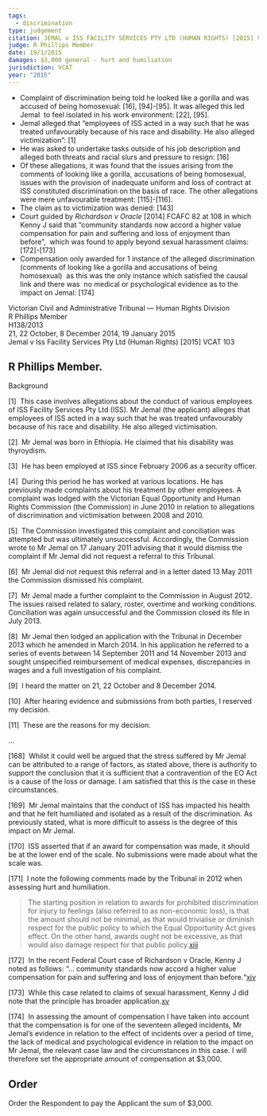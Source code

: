 ```yaml
---
tags:
  - discrimination
type: judgement
citation: JEMAL v ISS FACILITY SERVICES PTY LTD (HUMAN RIGHTS) [2015] VCAT 103; BC201502908
judge: R Phillips Member
date: 19/1/2015
damages: $3,000 general - hurt and humiliation
jurisdiction: VCAT
year: "2015"
---
```

- Complaint of discrimination being told he looked like a gorilla and was accused of being homosexual: [16], [94]-[95]. It was alleged this led Jemal  to feel isolated in his work environment: [22], [95].
- Jemal alleged that “employees of ISS acted in a way such that he was treated unfavourably because of his race and disability. He also alleged victimization”: [1]
- He was asked to undertake tasks outside of his job description and alleged both threats and racial slurs and pressure to resign: [16]
- Of these allegations, it was found that the issues arising from the comments of looking like a gorilla, accusations of being homosexual, issues with the provision of inadequate uniform and loss of contract at ISS constituted discrimination on the basis of race. The other allegations were mere unfavourable treatment: [115]-[116].
- The claim as to victimization was denied: [143]
- Court guided by _Richardson v Oracle_ [2014] FCAFC 82 at 108 in which  Kenny J said that “community standards now accord a higher value  compensation for pain and suffering and loss of enjoyment than before”,  which was found to apply beyond sexual harassment claims: [172]-[173]
- Compensation only awarded for 1 instance of the alleged discrimination  (comments of looking like a gorilla and accusations of being homosexual)  as this was the only instance which satisfied the causal link and there was  no medical or psychological evidence as to the impact on Jemal: [174]


Victorian Civil and Administrative Tribunal — Human Rights Division  
R Phillips Member  
H138/2013  
21, 22 October, 8 December 2014, 19 January 2015  
Jemal v Iss Facility Services Pty Ltd (Human Rights) [2015] VCAT 103  

## R Phillips Member.

Background

[1]  This case involves allegations about the conduct of various employees of ISS Facility Services Pty Ltd (ISS). Mr Jemal (the applicant) alleges that employees of ISS acted in a way such that he was treated unfavourably because of his race and disability. He also alleged victimisation.

[2]  Mr Jemal was born in Ethiopia. He claimed that his disability was thyroydism.

[3]  He has been employed at ISS since February 2006 as a security officer.

[4]  During this period he has worked at various locations. He has previously made complaints about his treatment by other employees. A complaint was lodged with the Victorian Equal Opportunity and Human Rights Commission (the Commission) in June 2010 in relation to allegations of discrimination and victimisation between 2008 and 2010.

[5]  The Commission investigated this complaint and conciliation was attempted but was ultimately unsuccessful. Accordingly, the Commission wrote to Mr Jemal on 17 January 2011 advising that it would dismiss the complaint if Mr Jemal did not request a referral to this Tribunal.

[6]  Mr Jemal did not request this referral and in a letter dated 13 May 2011 the Commission dismissed his complaint.

[7]  Mr Jemal made a further complaint to the Commission in August 2012. The issues raised related to salary, roster, overtime and working conditions. Conciliation was again unsuccessful and the Commission closed its file in July 2013.

[8]  Mr Jemal then lodged an application with the Tribunal in December 2013 which he amended in March 2014. In his application he referred to a series of events between 14 September 2011 and 14 November 2013 and sought unspecified reimbursement of medical expenses, discrepancies in wages and a full investigation of his complaint.

[9]  I heard the matter on 21, 22 October and 8 December 2014.

[10]  After hearing evidence and submissions from both parties, I reserved my decision.

[11]  These are the reasons for my decision.

...

[168]  Whilst it could well be argued that the stress suffered by Mr Jemal can be attributed to a range of factors, as stated above, there is authority to support the conclusion that it is sufficient that a contravention of the EO Act is a cause of the loss or damage. I am satisfied that this is the case in these circumstances.

[169]  Mr Jemal maintains that the conduct of ISS has impacted his health and that he felt humiliated and isolated as a result of the discrimination. As previously stated, what is more difficult to assess is the degree of this impact on Mr Jemal.

[170]  ISS asserted that if an award for compensation was made, it should be at the lower end of the scale. No submissions were made about what the scale was.

[171]  I note the following comments made by the Tribunal in 2012 when assessing hurt and humiliation.

> The starting position in relation to awards for prohibited discrimination for injury to feelings (also referred to as non-economic loss), is that the amount should not be minimal, as that would trivialise or diminish respect for the public policy to which the Equal Opportunity Act gives effect. On the other hand, awards ought not be excessive, as that would also damage respect for that public policy.[xiii](https://plus.lexis.com/apac/document/?pdmfid=1539278&crid=aa0dc248-e636-47f7-9b43-fc8cc731d8b4&pddocfullpath=%2Fshared%2Fdocument%2Fcases-au%2Furn%3AcontentItem%3A5FTV-WVM1-JJSF-24NP-00000-00&pdcontentcomponentid=267716&pdislpamode=false&pdworkfolderlocatorid=NOT_SAVED_IN_WORKFOLDER&prid=967fa060-8ea9-4af3-b291-f84472c715af&ecomp=s85k&earg=sr21#)

[172]  In the recent Federal Court case of Richardson v Oracle, Kenny J noted as follows: “… community standards now accord a higher value compensation for pain and suffering and loss of enjoyment than before.“[xiv](https://plus.lexis.com/apac/document/?pdmfid=1539278&crid=aa0dc248-e636-47f7-9b43-fc8cc731d8b4&pddocfullpath=%2Fshared%2Fdocument%2Fcases-au%2Furn%3AcontentItem%3A5FTV-WVM1-JJSF-24NP-00000-00&pdcontentcomponentid=267716&pdislpamode=false&pdworkfolderlocatorid=NOT_SAVED_IN_WORKFOLDER&prid=967fa060-8ea9-4af3-b291-f84472c715af&ecomp=s85k&earg=sr21#)

[173]  While this case related to claims of sexual harassment, Kenny J did note that the principle has broader application.[xv](https://plus.lexis.com/apac/document/?pdmfid=1539278&crid=aa0dc248-e636-47f7-9b43-fc8cc731d8b4&pddocfullpath=%2Fshared%2Fdocument%2Fcases-au%2Furn%3AcontentItem%3A5FTV-WVM1-JJSF-24NP-00000-00&pdcontentcomponentid=267716&pdislpamode=false&pdworkfolderlocatorid=NOT_SAVED_IN_WORKFOLDER&prid=967fa060-8ea9-4af3-b291-f84472c715af&ecomp=s85k&earg=sr21#)

[174]  In assessing the amount of compensation I have taken into account that the compensation is for one of the seventeen alleged incidents, Mr Jemal’s evidence in relation to the effect of incidents over a period of time, the lack of medical and psychological evidence in relation to the impact on Mr Jemal, the relevant case law and the circumstances in this case. I will therefore set the appropriate amount of compensation at $3,000.

## Order

Order the Respondent to pay the Applicant the sum of $3,000.